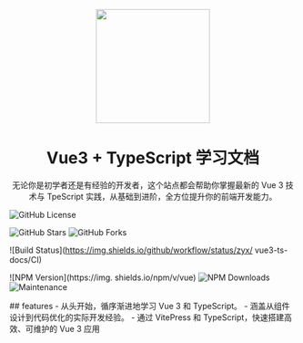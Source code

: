 <p align="center">
<img src="http://niit-soft.oss-cn-hangzhou.aliyuncs.com/logo.png"
style="width:200px;"/>
</p>
<h1 align="center">Vue3 + TypeScript 学习文档</h1>
<p align="center">
无论你是初学者还是有经验的开发者，这个站点都会帮助你掌握最新的 Vue 3 技术与 TpeScript
实践，从基础到进阶，全方位提升你的前端开发能力。
</p>

<p>

![GitHub License](https://img.shields.io/github/license/fhqyhsl/vue3-ts-docs)

![GitHub Stars](https://img.shields.io/github/stars/fhqyhsl/vue3-ts-docs)
![GitHub Forks](https://img.shields.io/github/forks/fhqyhsl/vue3-ts-docs)

![Build Status](https://img.shields.io/github/workflow/status/zyx/
vue3-ts-docs/CI)

![NPM Version](https://img. shields.io/npm/v/vue)
![NPM Downloads](https://img.shields.io/npm/dw/vue)
![Maintenance](https://img.shields.io/maintenance/yes/2024)

</p>
## features
 - 从头开始，循序渐进地学习 Vue 3 和 TypeScript。
 - 涵盖从组件设计到代码优化的实际开发经验。
 - 通过 VitePress 和 TypeScript，快速搭建高效、可维护的 Vue 3 应用
